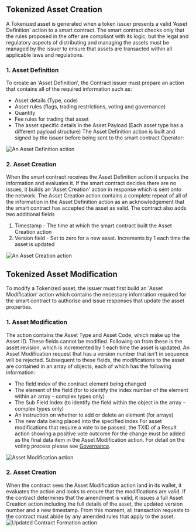 ## Tokenized Asset Creation
A Tokenized asset is generated when a token issuer presents a valid 'Asset Definition' action to a smart contract. The smart contract checks only that the rules proposed in the offer are compliant with its logic, but the legal and regulatory aspects of distributing and managing the assets must be managed by the issuer to ensure that assets are transacted within all applicable laws and regulations.

### 1. Asset Definition
To create an 'Asset Definition', the Contract issuer must prepare an action that contains all of the required information such as:
* Asset details (Type, code)
* Asset rules (flags, trading restrictions, voting and governance)
* Quantity
* Fee rules for trading that asset
* The asset specific details in the Asset Payload (Each asset type has a different payload structure)
The Asset Definition action is built and signed by the issuer before being sent to the smart contract Operator:
<img src="https://raw.githubusercontent.com/tokenized/docs/master/images/asset-definition-action.svg?sanitize=true" alt="An Asset Definition action" align="middle">

### 2. Asset Creation
When the smart contract receives the Asset Definition action it unpacks the information and evaluates it. If the smart contract decides there are no issues, it builds an 'Asset Creation' action in response which is sent onto the network. The Asset Creation action contains a complete repeat of all of the information in the Asset Definition action as an acknowledgement that the smart contract has accepted the asset as valid.
The contract also adds two additional fields
1. Timestamp - The time at which the smart contract built the Asset Creation action
2. Version field - Set to zero for a new asset. Increments by 1 each time the asset is updated
<img src="https://raw.githubusercontent.com/tokenized/docs/master/images/asset-creation-action.svg?sanitize=true" alt="An Asset Creation action" align="middle">

## Tokenized Asset Modification
To modify a Tokenized asset, the issuer must first build an 'Asset Modification' action which contains the necessary infomration required for the smart contract to authorise and issue responses that update the asset properties.

### 1. Asset Modification
The action contains the Asset Type and Asset Code, which make up the Asset ID. These fields cannot be modified.
Following on from these is the asset revision, which is incremented by 1 each time the asset is updated. An Asset Modification request that has a version number that isn't in sequence will be rejected.
Subsequent to these fields, the modifications to the asset are contained in an array of objects, each of which has the following information:
* The field index of the contract element being changed
* The element of the field (for to identify the index number of the element within an array - complex types only)
* The Sub Field Index (to identify the field within the object in the array - complex types only)
* An instruction on whether to add or delete an element (for arrays)
* The new data being placed into the specified index
For asset modifications that require a vote to be passed, the TXID of a Result action showing a positive vote outcome for the change must be added as the final data item in the Asset Modification action. For detail on the voting process please see [Governance](governance).
<img src="https://raw.githubusercontent.com/tokenized/docs/master/images/asset-modification-action.svg?sanitize=true" alt="Asset Modification action" align="middle">

### 2. Asset Creation
When the contract sees the Asset Modification action land in its wallet, it evaluates the action and looks to ensure that the modifications are valid. 
If the contract determines that the amendment is valid, it issues a full Asset Creation action including the full details of the asset, the updated version number and a new timestamp.
From this moment, all transaction requests to the contract must abide by any amended rules that apply to the asset.
<img src="https://raw.githubusercontent.com/tokenized/docs/master/images/asset-creation-action-amendment.svg?sanitize=true" alt="Updated Contract Formation action" align="middle">

